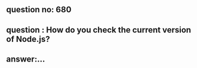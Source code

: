 
## question no: 680

## question : How do you check the current version of Node.js?

## answer:...
        
